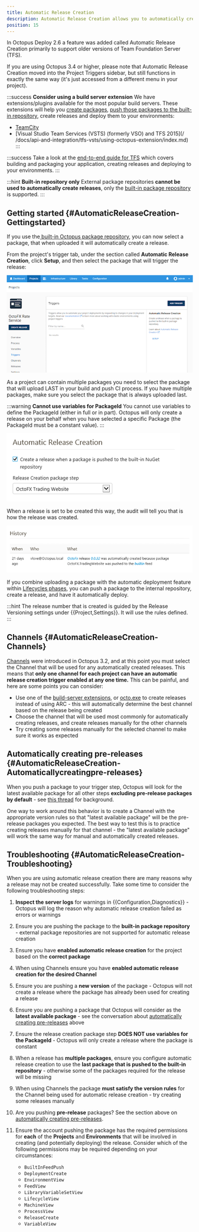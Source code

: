 ```yaml
---
title: Automatic Release Creation
description: Automatic Release Creation allows you to automatically create a new release when a new package is pushed to the built-in package repository.
position: 15
---
```


In Octopus Deploy 2.6 a feature was added called Automatic Release Creation primarily to support older versions of Team Foundation Server (TFS).

If you are using Octopus 3.4 or higher, please note that Automatic Release Creation moved into the Project Triggers sidebar, but still functions in exactly the same way (it's just accessed from a different menu in your project).

:::success
**Consider using a build server extension**
We have extensions/plugins available for the most popular build servers. These extensions will help you [create packages](/docs/packaging-applications/index.md), [push those packages to the built-in repository](/docs/packaging-applications/package-repositories/pushing-packages-to-the-built-in-repository.md), create releases and deploy them to your environments:

- [TeamCity](/docs/api-and-integration/teamcity.md)
- [Visual Studio Team Services (VSTS) (formerly VSO) and TFS 2015](/ /docs/api-and-integration/tfs-vsts/using-octopus-extension/index.md)
  :::

:::success
Take a look at the [end-to-end guide for TFS](/docs/api-and-integration/tfs-vsts/index.md) which covers building and packaging your application, creating releases and deploying to your environments.
:::

:::hint
**Built-in repository only**
External package repositories **cannot be used to automatically create releases**, only the [built-in package repository](/docs/packaging-applications/package-repositories/index.md) is supported.
:::

## Getting started {#AutomaticReleaseCreation-Gettingstarted}

If you use the[ built-in Octopus package repository](/docs/packaging-applications/package-repositories/index.md), you can now select a package, that when uploaded it will automatically create a release.

From the project's trigger tab, under the section called **Automatic Release Creation**, click **Setup**, and then select the package that will trigger the release:

![](automatic-release-creation.png)

As a project can contain multiple packages you need to select the package that will upload LAST in your build and push CI process. If you have multiple packages, make sure you select the package that is always uploaded last.

:::warning
**Cannot use variables for PackageId**
You cannot use variables to define the PackageId (either in full or in part). Octopus will only create a release on your behalf when you have selected a specific Package (the PackageId must be a constant value).
:::

![](/docs/images/3048079/3277647.png "width=469")

When a release is set to be created this way, the audit will tell you that is how the release was created.

![](/docs/images/3048079/3277646.png "width=701")

If you combine uploading a package with the automatic deployment feature within [Lifecycles phases](/docs/deployment-process/lifecycles/index.md#Lifecycles-LifecyclePhases), you can push a package to the internal repository, create a release, and have it automatically deploy.

:::hint
The release number that is created is guided by the Release Versioning settings under {{Project,Settings}}. It will use the rules defined.
:::

## Channels {#AutomaticReleaseCreation-Channels}

[Channels](/docs/deployment-process/channels/index.md) were introduced in Octopus 3.2, and at this point you must select the Channel that will be used for any automatically created releases. This means that **only one channel for each project can have an automatic release creation trigger enabled at any one time.** This can be painful, and here are some points you can consider:

- Use one of the [build-server extensions](/docs/api-and-integration/index.md), or [octo.exe](/docs/api-and-integration/octo.exe-command-line/creating-releases.md) to create releases instead of using ARC - this will automatically determine the best channel based on the release being created
- Choose the channel that will be used most commonly for automatically creating releases, and create releases manually for the other channels
- Try creating some releases manually for the selected channel to make sure it works as expected

## Automatically creating pre-releases {#AutomaticReleaseCreation-Automaticallycreatingpre-releases}

When you push a package to your trigger step, Octopus will look for the latest available package for all other steps **excluding pre-release packages by default** - see [this thread](http://help.octopusdeploy.com/discussions/problems/35401) for background.

One way to work around this behavior is to create a Channel with the appropriate version rules so that "latest available package" will be the pre-release packages you expected. The best way to test this is to practice creating releases manually for that channel - the "latest available package" will work the same way for manual and automatically created releases.

## Troubleshooting {#AutomaticReleaseCreation-Troubleshooting}

When you are using automatic release creation there are many reasons why a release may not be created successfully. Take some time to consider the following troubleshooting steps:

1. **Inspect the server logs** for warnings in {{Configuration,Diagnostics}} - Octopus will log the reason why automatic release creation failed as errors or warnings

2. Ensure you are pushing the package to the **built-in package repository** - external package repositories are not supported for automatic release creation

3. Ensure you have **enabled automatic release creation** for the project based on the **correct package**  

4. When using Channels ensure you have **enabled automatic release creation for the desired Channel**  

5. Ensure you are pushing a **new version** of the package - Octopus will not create a release where the package has already been used for creating a release

6. Ensure you are pushing a package that Octopus will consider as the **latest available package** - see the conversation about [automatically creating pre-releases](/docs/deployment-process/releases/automatic-release-creation.md) above

7. Ensure the release creation package step **DOES NOT use variables for the PackageId** - Octopus will only create a release where the package is constant

8. When a release has **multiple packages**, ensure you configure automatic release creation to use the **last package that is pushed to the built-in repository** - otherwise some of the packages required for the release will be missing

9. When using Channels the package **must satisfy the version rules** for the Channel being used for automatic release creation - try creating some releases manually

10. Are you pushing **pre-release** packages? See the section above on [automatically creating pre-releases](/docs/deployment-process/releases/automatic-release-creation.md).

11. Ensure the account pushing the package has the required permissions for **each** of the **Projects** and **Environments** that will be involved in creating (and potentially deploying) the release. Consider which of the following permissions may be required depending on your circumstances:  

    - `BuiltInFeedPush`  
    - `DeploymentCreate`  
    - `EnvironmentView`  
    - `FeedView`  
    - `LibraryVariableSetView`  
    - `LifecycleView`  
    - `MachineView`  
    - `ProcessView`  
    - `ReleaseCreate`  
    - `VariableView`
